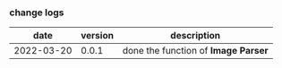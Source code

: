 ### change logs  
| date | version | description |  
| --- | --- | --- |  
| 2022-03-20 | 0.0.1 | done the function of **Image Parser** |  
